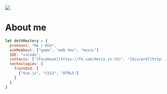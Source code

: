 <a href="https://twitter.com/georgekdeterk" target="_blank">
  <img src="http://8ffd-49-237-39-94.ap.ngrok.io/api/canvas/?gh=dethMastery&id=25049577&tw=georgekdeterk&name=Suphakit&lName=P.&subText=A+music+composer+with+some+of+web+dev+skill&bYear=2002&ageLeft=A+musician+at+aged&ageRight=who+love+to+coding+and+composing&fc1=48847A&fc2=313E51&bg=2e2f2f&fg=f5f5f5">
</a>
<br/>

# About me

```js
let dethMastery = {
  pronouns: "He | Him",
  askMeAbout: ["game", "web dev", "music"]
  IDE: "vsCode",
  contacts: ["[Facebook](https://fb.com/detzz.in.th)", "[Discord](https://did.000198.xyz/@298415109359796234)", "[Twitter](https://twitter.com/georgekdeterk)", "[E-mail](mailto:owner@detzz.in.th)"],
  technologies: {
    frontEnd: [
      {"Vue.js", "CSS3", "HTML5"}
    ]
  }
}
```

<!-- Unused Component but used for Call! -->
<img src="https://komarev.com/ghpvc/?username=dethMastery&label=Profile%20views&color=0e75b6&style=for-the-badge" style="display: none;">